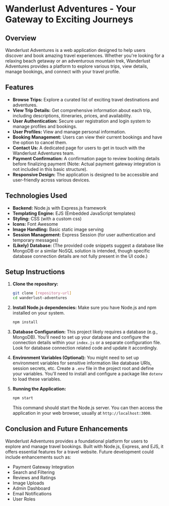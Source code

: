 # Wanderlust Adventures - Your Gateway to Exciting Journeys

## Overview

Wanderlust Adventures is a web application designed to help users discover and book amazing travel experiences. Whether you're looking for a relaxing beach getaway or an adventurous mountain trek, Wanderlust Adventures provides a platform to explore various trips, view details, manage bookings, and connect with your travel profile.

## Features

* **Browse Trips:** Explore a curated list of exciting travel destinations and adventures.
* **View Trip Details:** Get comprehensive information about each trip, including descriptions, itineraries, prices, and availability.
* **User Authentication:** Secure user registration and login system to manage profiles and bookings.
* **User Profiles:** View and manage personal information.
* **Booking Management:** Users can view their current bookings and have the option to cancel them.
* **Contact Us:** A dedicated page for users to get in touch with the Wanderlust Adventures team.
* **Payment Confirmation:** A confirmation page to review booking details before finalizing payment (Note: Actual payment gateway integration is not included in this basic structure).
* **Responsive Design:** The application is designed to be accessible and user-friendly across various devices.

## Technologies Used

* **Backend:** Node.js with Express.js framework
* **Templating Engine:** EJS (Embedded JavaScript templates)
* **Styling:** CSS (with a custom css)
* **Icons:** Font Awesome
* **Image Handling:** Basic static image serving
* **Session Management:** Express Session (for user authentication and temporary messages)
* **(Likely) Database:** (The provided code snippets suggest a database like MongoDB or a similar NoSQL solution is intended, though specific database connection details are not fully present in the UI code.)

## Setup Instructions

1.  **Clone the repository:**
    ```bash
    git clone [repository-url]
    cd wanderlust-adventures
    ```

2.  **Install Node.js dependencies:**
    Make sure you have Node.js and npm installed on your system.
    ```bash
    npm install
    ```

3.  **Database Configuration:**
    This project likely requires a database (e.g., MongoDB). You'll need to set up your database and configure the connection details within your `index.js` or a separate configuration file. Look for database connection related code and update it accordingly.

4.  **Environment Variables (Optional):**
    You might need to set up environment variables for sensitive information like database URIs, session secrets, etc. Create a `.env` file in the project root and define your variables. You'll need to install and configure a package like `dotenv` to load these variables.

5.  **Running the Application:**
    ```bash
    npm start
    ```
    This command should start the Node.js server. You can then access the application in your web browser, usually at `http://localhost:3000`.

## Conclusion and Future Enhancements

Wanderlust Adventures provides a foundational platform for users to explore and manage travel bookings. Built with Node.js, Express, and EJS, it offers essential features for a travel website. Future development could include enhancements such as:

* Payment Gateway Integration
* Search and Filtering
* Reviews and Ratings
* Image Uploads
* Admin Dashboard
* Email Notifications
* User Roles